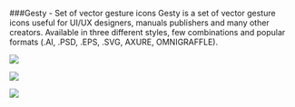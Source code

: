 ###Gesty - Set of vector gesture icons
Gesty is a set of vector gesture icons useful for UI/UX designers, manuals publishers and many other creators. Available in three different styles, few combinations and popular formats (.AI, .PSD, .EPS, .SVG, AXURE, OMNIGRAFFLE).

![](http://gesty.pixle.pl/images/style01.png)

![](http://gesty.pixle.pl/images/style02.png)

![](http://gesty.pixle.pl/images/style03.jpg)
